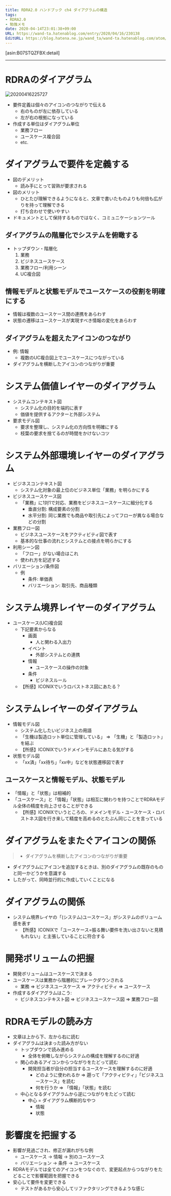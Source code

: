 ```yaml
---
title: RDRA2.0 ハンドブック ch4 ダイアグラムの構造
tags:
- RDRA2.0
- 勉強メモ
date: 2020-04-14T23:01:38+09:00
URL: https://wand-ta.hatenablog.com/entry/2020/04/16/230138
EditURL: https://blog.hatena.ne.jp/wand_ta/wand-ta.hatenablog.com/atom/entry/26006613550989884
---
```


[asin:B07STQZFBX:detail]

-------------------------------------




# RDRAのダイアグラム #

![20200416225727](../../../imgs/20200416225727.png)

- 要件定義は個々のアイコンのつながりで伝える
  - 右のものが左に依存している
  - 左が右の根拠になっている
- 作成する単位はダイアグラム単位
  - 業務フロー
  - ユースケース複合図
  - etc.


# ダイアグラムで要件を定義する #

- 図のデメリット
  - 読み手にとって習熟が要求される
- 図のメリット
  - ひとたび理解できるようになると、文章で書いたものよりも何倍も広がりを持って理解できる
  - 打ち合わせで使いやすい
- ドキュメントとして保持するものではなく、コミュニケーションツール


## ダイアグラムの階層化でシステムを俯瞰する ##

- トップダウン・階層化
  1. 業務
  2. ビジネスユースケース
  3. 業務フロー/利用シーン
  4. UC複合図


## 情報モデルと状態モデルでユースケースの役割を明確にする ##

- 情報は複数のユースケース間の連携をあらわす
- 状態の遷移はユースケースが実現すべき情報の変化をあらわす


## ダイアグラムを超えたアイコンのつながり ##

- 例: 情報
  - 複数のUC複合図上でユースケースにつながっている
- ダイアグラムを横断したアイコンのつながりが重要


# システム価値レイヤーのダイアグラム #

- システムコンテキスト図
  - システム化の目的を端的に表す
  - 価値を提供するアクターと外部システム
- 要求モデル図
  - 要求を整理し、システム化の方向性を明確にする
  - 枝葉の要求を捨てるのが時間をかけないコツ


# システム外部環境レイヤーのダイアグラム #


- ビジネスコンテキスト図
  - システム化対象の最上位のビジネス単位「業務」を明らかにする
- ビジネスユースケース図
  - 「業務」に1対1で対応、業務をビジネスユースケースに細分化する
    - 垂直分割: 構成要素の分割
    - 水平分割: 同じ業務でも商品や取引先によってフローが異なる場合などの分割
- 業務フロー図
  - ビジネスユースケースをアクティビティ図で表す
  - 基本的な仕事の流れとシステムとの接点を明らかにする
- 利用シーン図
  - 「フロー」がない場合はこれ
  - 使われ方を記述する
- バリエーション/条件図
  - 例
    - 条件: 単価表
    - バリエーション: 取引先、商品種類



# システム境界レイヤーのダイアグラム #

- ユースケース(UC)複合図
  - 下記要素からなる
    - 画面
      - 人と関わる入出力
    - イベント
      - 外部システムとの連携
    - 情報
      - ユースケースの操作の対象
    - 条件
      - ビジネスルール
  - 【所感】ICONIXでいうロバストネス図にあたる？


# システムレイヤーのダイアグラム #

- 情報モデル図
  - システム化したいビジネス上の用語
  - 「生機は製造ロット単位に管理している」 => 「生機」と「製造ロット」を結ぶ
  - 【所感】ICONIXでいうドメインモデルにあたる気がする
- 状態モデル図
  - 「xx済」「xx待ち」「xx中」などを状態遷移図で表す

## ユースケースと情報モデル、状態モデル ##

- 「情報」と「状態」は相補的
- 「ユースケース」と「情報」「状態」は相互に関わりを持つことでRDRAモデル全体の精度を向上させることができる
  - 【所感】ICONIXでいうところの、ドメインモデル・ユースケース・ロバストネス図を行き来して精度を高めるのとたぶん同じことを言っている


# ダイアグラムをまたぐアイコンの関係 #

> - ダイアグラムを横断したアイコンのつながりが重要

- ダイアグラムにアイコンを追加するときは、別のダイアグラムの既存のものと同一かどうかを意識する
- したがって、同時並行的に作成していくことになる

# ダイアグラムの関係 #

- システム境界レイヤの「(システム)ユースケース」がシステムのボリューム感を表す
  - 【所感】ICONIXで「ユースケース=振る舞い要件を洗い出さないと見積もれない」と主張していることに符合する


# 開発ボリュームの把握 #

- 開発ボリュームはユースケースで決まる
- ユースケースは業務から階層的にブレークダウンされる
  - 業務 => ビジネスユースケース => アクティビティ => ユースケース
- 作成するダイアグラムはこう:
  - ビジネスコンテキスト図 => ビジネスユースケース図 => 業務フロー図


# RDRAモデルの読み方 #

- 文章は上から下、左から右に読む
- ダイアグラムは決まった読み方がない
  - トップダウンで読み進める
    - 全体を俯瞰しながらシステムの構成を理解するのに好適
  - 関心のあるアイコンからつながりをたどって読む
    - 開発担当者が自分の担当するユースケースを理解するのに好適
      - どのように使われるか => 遡って「アクティビティ」「ビジネスユースケース」を読む
      - 何を行うか => 「情報」「状態」を読む
  - 中心となるダイアグラムから逆につながりをたどって読む
    - 中心 = ダイアグラム横断的なやつ
      - 情報
      - 状態


# 影響度を把握する #

- 影響が見過ごされ、修正が漏れがちな例
  - ユースケース -> 情報 -> 別のユースケース
  - バリエーション -> 条件 -> ユースケース
- RDRAモデルでは全てのアイコンをつなぐので、変更起点からつながりをたどることで影響範囲を把握できる
- 安心して要件を変更できる
  - テストがあるから安心してリファクタリングできるような感じ

